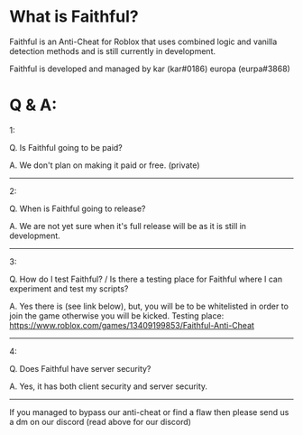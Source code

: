 # What is Faithful?

Faithful is an Anti-Cheat for Roblox that uses combined logic and vanilla detection methods and is still currently in development.

Faithful is developed and managed by
kar (kar#0186)
europa (eurpa#3868)

# Q & A:

1:

Q. Is Faithful going to be paid?

A. We don't plan on making it paid or free. (private)

----

2:

Q. When is Faithful going to release?

A. We are not yet sure when it's full release will be as it is still in development.

----

3:

Q. How do I test Faithful? / Is there a testing place for Faithful where I can experiment and test my scripts?

A. Yes there is (see link below), but, you will be to be whitelisted in order to join the game otherwise you will be kicked.
Testing place: https://www.roblox.com/games/13409199853/Faithful-Anti-Cheat

----

4:

Q. Does Faithful have server security?

A. Yes, it has both client security and server security.

----

If you managed to bypass our anti-cheat or find a flaw then please send us a dm on our discord (read above for our discord)
